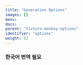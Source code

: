 ```yaml
---
title: "Generation Options"
images: []
menu:
docs:
parent: "fixture-monkey-options"
identifier: "options"
weight: 52
---
```


### 한국어 번역 필요
